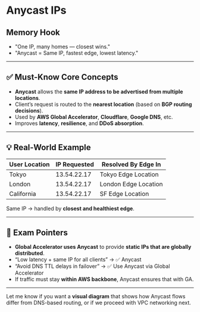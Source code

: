 # Anycast IPs

## Memory Hook
- "One IP, many homes — closest wins."
- "Anycast = Same IP, fastest edge, lowest latency."

---

## ✅ Must-Know Core Concepts

- **Anycast** allows the **same IP address to be advertised from multiple locations**.
- Client’s request is routed to the **nearest location** (based on **BGP routing decisions**).
- Used by **AWS Global Accelerator**, **Cloudflare**, **Google DNS**, etc.
- Improves **latency**, **resilience**, and **DDoS absorption**.

---

## 💡 Real-World Example

| User Location | IP Requested | Resolved By Edge In |  
|---------------|---------------|----------------------|  
| Tokyo         | 13.54.22.17   | Tokyo Edge Location  |  
| London        | 13.54.22.17   | London Edge Location |  
| California    | 13.54.22.17   | SF Edge Location     |

Same IP → handled by **closest and healthiest edge**.

---

## 🧠 Exam Pointers

- **Global Accelerator uses Anycast** to provide **static IPs that are globally distributed**.
- “Low latency + same IP for all clients” → ✅ Anycast
- “Avoid DNS TTL delays in failover” → ✅ Use Anycast via Global Accelerator
- If traffic must stay **within AWS backbone**, Anycast ensures that with GA.

---

Let me know if you want a **visual diagram** that shows how Anycast flows differ from DNS-based routing, or if we proceed with VPC networking next.
